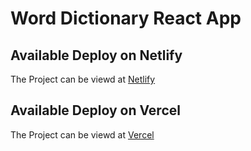 # Word Dictionary React App

## Available Deploy on Netlify

The Project can be viewd at [Netlify](https://word-dictionary.netlify.app/)

## Available Deploy on Vercel

The Project can be viewd at [Vercel](https://word-dictionary.vercel.app/)
